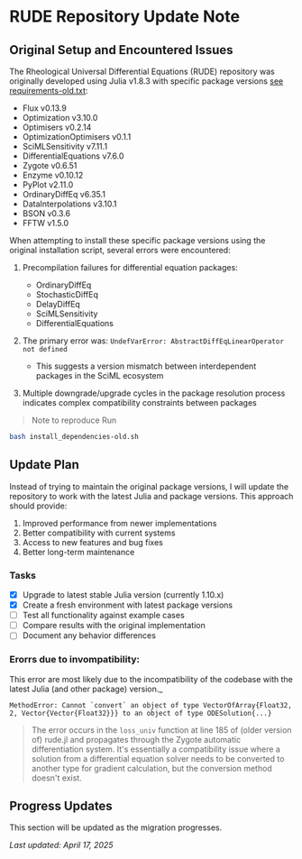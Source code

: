 # RUDE Repository Update Note

## Original Setup and Encountered Issues

The Rheological Universal Differential Equations (RUDE) repository was originally developed using Julia v1.8.3 with specific package versions [see requirements-old.txt](requirements-old.txt):

- Flux v0.13.9
- Optimization v3.10.0
- Optimisers v0.2.14
- OptimizationOptimisers v0.1.1
- SciMLSensitivity v7.11.1
- DifferentialEquations v7.6.0
- Zygote v0.6.51
- Enzyme v0.10.12
- PyPlot v2.11.0
- OrdinaryDiffEq v6.35.1
- DataInterpolations v3.10.1
- BSON v0.3.6
- FFTW v1.5.0

When attempting to install these specific package versions using the original installation script, several errors were encountered:

1. Precompilation failures for differential equation packages:
   - OrdinaryDiffEq
   - StochasticDiffEq
   - DelayDiffEq
   - SciMLSensitivity
   - DifferentialEquations

2. The primary error was: `UndefVarError: AbstractDiffEqLinearOperator not defined`
   - This suggests a version mismatch between interdependent packages in the SciML ecosystem

3. Multiple downgrade/upgrade cycles in the package resolution process indicates complex compatibility constraints between packages

> Note to reproduce
Run
```bash
bash install_dependencies-old.sh
```

## Update Plan

Instead of trying to maintain the original package versions, I will update the repository to work with the latest Julia and package versions. This approach should provide:

1. Improved performance from newer implementations
2. Better compatibility with current systems
3. Access to new features and bug fixes
4. Better long-term maintenance

### Tasks

- [X] Upgrade to latest stable Julia version (currently 1.10.x)
- [X] Create a fresh environment with latest package versions
- [ ] Test all functionality against example cases
- [ ] Compare results with the original implementation
- [ ] Document any behavior differences

### Erorrs due to invompatibility:

This error are most likely due to the incompatibility of the codebase with the latest Julia (and other package) version._

```
MethodError: Cannot `convert` an object of type VectorOfArray{Float32, 2, Vector{Vector{Float32}}} to an object of type ODESolution{...}
```
> The error occurs in the `loss_univ` function at line 185 of (older version of) rude.jl and propagates through the Zygote automatic differentiation system. It's essentially a compatibility issue where a solution from a differential equation solver needs to be converted to another type for gradient calculation, but the conversion method doesn't exist.


## Progress Updates

This section will be updated as the migration progresses.

*Last updated: April 17, 2025*